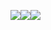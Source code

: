 <img src="https://i.pinimg.com/236x/d0/32/0e/d0320e7650ca9a2c499a318e1496c826.jpg"><img src="https://i.pinimg.com/236x/d0/32/0e/d0320e7650ca9a2c499a318e1496c826.jpg"><img src="https://i.pinimg.com/236x/d0/32/0e/d0320e7650ca9a2c499a318e1496c826.jpg">
